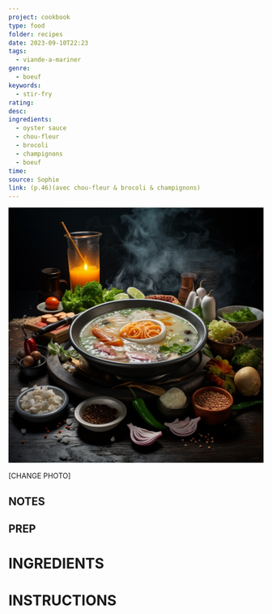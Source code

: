 ```yaml
---
project: cookbook
type: food
folder: recipes
date: 2023-09-10T22:23
tags:
  - viande-a-mariner
genre:
  - boeuf
keywords:
  - stir-fry
rating: 
desc: 
ingredients:
  - oyster sauce
  - chou-fleur
  - brocoli
  - champignons
  - boeuf
time: 
source: Sophie
link: (p.46)(avec chou-fleur & brocoli & champignons)
---
```


![IMAGE](_default.png)


[CHANGE PHOTO]


## NOTES




## PREP


# INGREDIENTS


# INSTRUCTIONS



